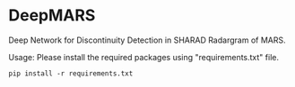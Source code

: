 # DeepMARS
Deep Network for Discontinuity Detection in SHARAD Radargram of MARS.

Usage:
Please install the required packages using "requirements.txt" file.

	pip install -r requirements.txt
